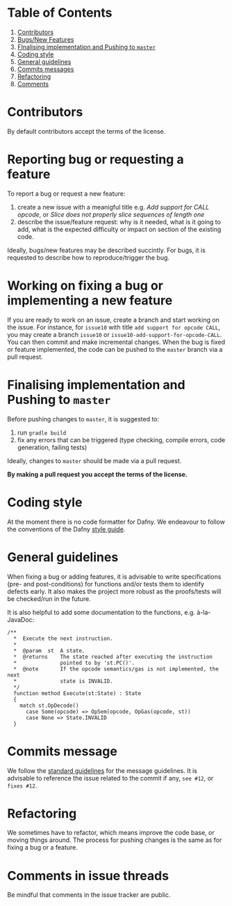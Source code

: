 

# Table of Contents

1. [Contributors](#contributors)
1. [Bugs/New Features](#Reporting-bug-or-requesting-afeature)
1. [FInalising implementation and Pushing to `master`](#pushing-to-master)
1. [Coding style](#coding-style)
1. [General guidelines](#general-guidelines)
1. [Commits messages](#commits-messages)
1. [Refactoring](#refactoring)
1. [Comments](#comments)


# Contributors
By default contributors accept the terms of the license.


# Reporting bug or requesting a feature

To report a bug or request a new feature:

1. create a new issue with a meanigful title e.g. _Add support for CALL opcode_, or _Slice does not properly slice sequences of length one_
2. describe the issue/feature request: why is it needed, what is it going to add, what is the expected difficulty or impact on section of the existing code.

Ideally, bugs/new features may be described succintly.
For bugs, it is requested to describe how to reproduce/trigger the bug.  

# Working on fixing a bug or implementing a new feature
If you are ready to work on an issue, create a branch and start working on the issue.
For instance, for `issue10` with title `add support for opcode CALL`, you may create a branch `issue10` or `issue10-add-support-for-opcode-CALL`.
You can then commit and make incremental changes. 
When the bug is fixed or feature implemented, the code can be pushed to the `master` branch via a pull request.

# Finalising implementation and Pushing to `master`
Before pushing changes to `master`, it is suggested to:
1. run `gradle build`
2. fix any errors that can be triggered (type checking, compile errors, code generation, failing tests)

Ideally, changes to `master` should be made via a pull request.

**By making a pull request you accept the terms of the license.**

# Coding style
At the moment there is no code formatter for Dafny. 
We endeavour to follow the conventions of the Dafny [style
guide](https://github.com/dafny-lang/dafny/blob/master/docs/StyleGuide/Style-Guide.md).

# General guidelines
When fixing a bug or adding features, it is advisable to write specifications (pre- and post-conditions) for functions and/or tests them to identify defects early.
It also makes the project more robust as the proofs/tests will be checked/run in the future.

It is also helpful to add some documentation to the functions, e.g. à-la-JavaDoc:

```dafny
/**
  *  Execute the next instruction.
  *  
  *  @param  st  A state.
  *  @returns    The state reached after executing the instruction 
  *              pointed to by 'st.PC()'. 
  *  @note       If the opcode semantics/gas is not implemented, the next
  *              state is INVALID.
  */
  function method Execute(st:State) : State
  {
    match st.OpDecode()  
      case Some(opcode) => OpSem(opcode, OpGas(opcode, st))
      case None => State.INVALID
  }
```

# Commits message

We follow the [standard guidelines](https://gist.github.com/robertpainsi/b632364184e70900af4ab688decf6f53) for the message guidelines.
It is advisable to reference the issue related to the commit if any, `see #12`, or `fixes #12`.

# Refactoring
We sometimes have to refactor, which means improve the code base, or moving things around.
The process for pushing changes is the same as for fixing a bug or a feature.

# Comments in issue threads

Be mindful that comments in the issue tracker are public.
